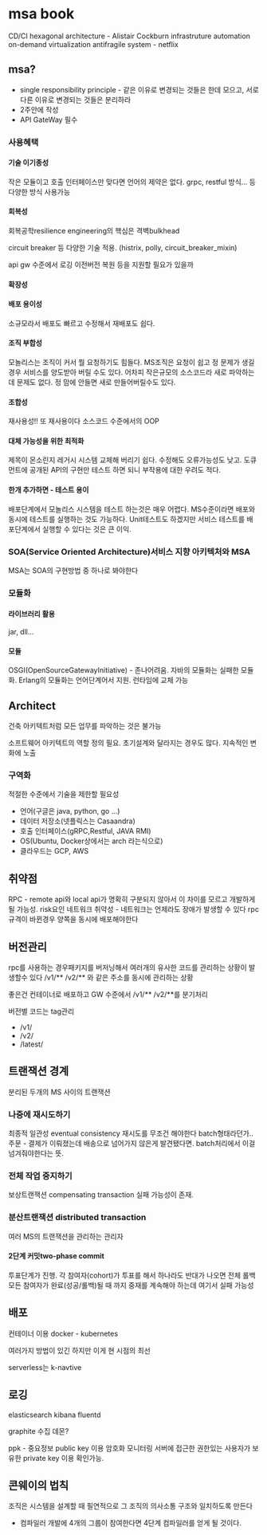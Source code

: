 # msa book

CD/CI
hexagonal architecture - Alistair Cockburn
infrastruture automation
on-demand virtualization
antifragile system - netflix

## msa?

* single responsibility principle - 같은 이유로 변경되는 것들은 한데 모으고, 서로 다른 이유로 변경되는 것들은 분리하라
* 2주안에 작성
* API GateWay 필수

### 사용혜택

#### 기술 이기종성
작은 모듈이고 호출 인터페이스만 맞다면 언어의 제약은 없다.
grpc, restful 방식... 등 다양한 방식 사용가능

#### 회복성
회복공학resilience engineering의 핵심은 격벽bulkhead

circuit breaker 등 다양한 기술 적용.
(histrix, polly, circuit_breaker_mixin)

api gw 수준에서 로깅 이전버전 복원 등을 지원할 필요가 있을까

#### 확장성

#### 배포 용이성

소규모라서 배포도 빠르고 수정해서 재배포도 쉽다.

#### 조직 부합성
모놀리스는 조직이 커서 뭘 요청하기도 힘들다.
MS조직은 요청이 쉽고 정 문제가 생길경우 서비스를 양도받아 버릴 수도 있다.
어차피 작은규모의 소스코드라 새로 파악하는데 문제도 없다.
정 맘에 안들면 새로 만들어버릴수도 있다.

#### 조합성
재사용성!! 또 재사용이다
소스코드 수준에서의 OOP

#### 대체 가능성을 위한 최적화
제목이 몬소린지
레거시 시스템 교체해 버리기 쉽다.
수정해도 오류가능성도 낮고. 도큐먼트에 공개된 API의 구현만 테스트 하면 되니 부작용에 대한 우려도 적다.

#### 한개 추가하면 - 테스트 용이
배포단계에서 모놀리스 시스템을 테스트 하는것은 매우 어렵다.
MS수준이라면 배포와 동시에 테스트를 실행하는 것도 가능하다.
Unit테스트도 하겠지만 서비스 테스트를 배포단계에서 실행할 수 있다는 것은 큰 이익.

### SOA(Service Oriented Architecture)서비스 지향 아키텍처와 MSA

MSA는 SOA의 구현방법 중 하나로 봐야한다

### 모듈화

#### 라이브러리 활용
jar, dll...
#### 모듈
OSGI(OpenSourceGatewayInitiative) - 존나어려움. 자바의 모듈화는 실패한 모듈화.
Erlang의 모듈화는 언어단계어서 지원. 런타임에 교체 가능

## Architect

건축 아키텍트처럼 모든 업무를 파악하는 것은 불가능

소프트웨어 아키텍트의 역할 정의 필요.
초기설계와 달라지는 경우도 많다.
지속적인 변화에 노출

### 구역화

적절한 수준에서 기술을 제한할 필요성
* 언어(구글은 java, python, go ...)
* 데이터 저장소(넷플릭스는 Casaandra)
* 호출 인터페이스(gRPC,Restful, JAVA RMI)
* OS(Ubuntu, Docker상에서는 arch 라는식으로)
* 클라우드는 GCP, AWS

## 취약점

RPC - remote api와 local api가 명확히 구분되지 않아서 이 차이를 모르고 개발하게 될 가능성. risk요인
네트워크 취약성 - 네트워크는 언제라도 장애가 발생할 수 있다
rpc 규격이 바뀐경우 양쪽을 동시에 배포해야한다

## 버전관리

rpc를 사용하는 경우패키지를 버저닝해서 여러개의 유사한 코드를 관리하는 상황이 발생할수 있다
/v1/** /v2/** 와 같은 주소를 동시에 관리하는 상황

좋은건
컨테이너로 배포하고 GW 수준에서 /v1/** /v2/**를 분기처리

버전별 코드는 tag관리
* /v1/
* /v2/
* /latest/


## 트랜잭션 경계

분리된 두개의 MS 사이의 트랜잭션

### 나중에 재시도하기
최종적 일관성 eventual consistency
재시도를 무조건 해야한다
batch형태라던가.. 주문 - 결제가 이뤄졌는데 배송으로 넘어가지 않은게 발견됐다면. batch처리에서 이걸 넘겨줘야한다는 뜻.

### 전체 작업 중지하기
보상트랜잭션 compensating transaction
실패 가능성이 존재.

### 분산트랜잭션 distributed transaction
여러 MS의 트랜잭션을 관리하는 관리자

#### 2단계 커밋two-phase commit
투표단계가 진행.
각 참여자(cohort)가 투표를 해서 하나라도 반대가 나오면 전체 롤백
모든 참여자가 완료(성공/롤백)될 때 까지 중재를 계속해야 하는데 여기서 실패 가능성


## 배포

컨테이너 이용 docker - kubernetes

여러가지 방법이 있긴 하지만 이게 현 시점의 최선

serverless는 k-navtive

## 로깅

elasticsearch
kibana
fluentd

graphite 수집 데몬?

ppk - 중요정보 public key 이용 암호화
모니터링 서버에 접근한 권한있는 사용자가 보유한 private key 이용 확인가능.


## 콘웨이의 법칙
조직은 시스템을 설계할 때 필연적으로 그 조직의 의사소통 구조와 일치하도록 만든다

- 컴파일러 개발에 4개의 그룹이 참여한다면 4단계 컴파일러를 얻게 될 것이다.

